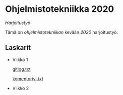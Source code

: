 # Ohjelmistotekniikka 2020
*Harjoitustyö*

Tämä on *ohjelmistotekniikan* kevään _2020_ harjoitustyö.

## Laskarit 

* Viikko 1

  [gitlog.txt](https://github.com/juhakaup/ot-harjoitustyo/blob/master/laskarit/viikko1/gitlog.txt)

  [komentorivi.txt](https://github.com/juhakaup/ot-harjoitustyo/blob/master/laskarit/viikko1/komentorivi.txt)

* Viikko 2

